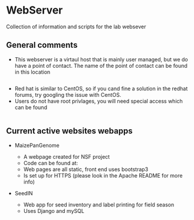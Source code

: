 # WebServer
Collection of information and scripts for the lab websever

## General comments
* This webserver is a virtaul host that is mainly user managed, but we do have a point of contact. The name of the point of contact can be found in this location
```

```
* Red hat is similar to CentOS, so if you cand fine a solution in the redhat forums, try googling the issue with CentOS.
* Users do not have root privlages, you will need special access which can be found
```

```

## Current active websites webapps
* MaizePanGenome
    * A webpage created for NSF project
    * Code can be found at:
    * Web pages are all static, front end uses bootstrap3
    * Is set up for HTTPS (please look in the Apache README for more info)

* SeedIN
    * Web app for seed inventory and label printing for field season
    * Uses Django and mySQL